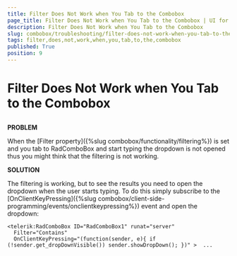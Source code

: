 ```yaml
---
title: Filter Does Not Work when You Tab to the Combobox
page_title: Filter Does Not Work when You Tab to the Combobox | UI for ASP.NET AJAX Documentation
description: Filter Does Not Work when You Tab to the Combobox
slug: combobox/troubleshooting/filter-does-not-work-when-you-tab-to-the-combobox
tags: filter,does,not,work,when,you,tab,to,the,combobox
published: True
position: 9
---
```


# Filter Does Not Work when You Tab to the Combobox



## 

**PROBLEM**

When the [Filter property]({%slug combobox/functionality/filtering%}) is set and you tab to RadComboBox and start typing the dropdown is not opened thus you might think that the filtering is not working.

**SOLUTION**

The filtering is working, but to see the results you need to open the dropdown when the user starts typing. To do this simply subscribe to the [OnClientKeyPressing]({%slug combobox/client-side-programming/events/onclientkeypressing%}) event and open the dropdown:

````ASPNET
<telerik:RadComboBox ID="RadComboBox1" runat="server"
  Filter="Contains"  
  OnClientKeyPressing="(function(sender, e){ if (!sender.get_dropDownVisible()) sender.showDropDown(); })" >  ... 
				
````


